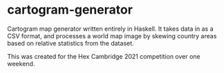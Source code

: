 # cartogram-generator

Cartogram map generator written entirely in Haskell.
It takes data in as a CSV format, and processes a world map image by skewing country areas based on relative statistics from the dataset.

This was created for the Hex Cambridge 2021 competition over one weekend.
